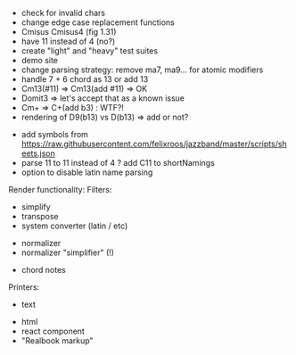 + check for invalid chars
+ change edge case replacement functions
+ Cmisus Cmisus4 (fig 1.31)
+ have 11 instead of 4 (no?)
+ create "light" and "heavy" test suites
+ demo site
+ change parsing strategy: remove ma7, ma9... for atomic modifiers
+ handle 7 + 6 chord as 13 or add 13
+ Cm13(#11) =>  Cm13(add #11) => OK
+ Domit3 => let's accept that as a known issue
+ Cm+ => C+(add b3) : WTF?!
+ rendering of D9(b13) vs D(b13) => add or not?
- add symbols from https://raw.githubusercontent.com/felixroos/jazzband/master/scripts/sheets.json
- parse 11 to 11 instead of 4 ? add C11 to shortNamings
- option to disable latin name parsing

Render functionality:
Filters:
- simplify
- transpose
- system converter (latin / etc)
+ normalizer 
+ normalizer "simplifier" (!)
- chord notes

Printers:
+ text
- html
- react component
- "Realbook markup"
